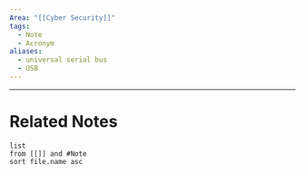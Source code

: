 ```yaml
---
Area: "[[Cyber Security]]"
tags:
  - Note
  - Acronym
aliases:
  - universal serial bus
  - USB
---
```




---
# Related Notes
```dataview
list
from [[]] and #Note 
sort file.name asc
```
